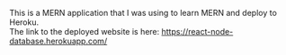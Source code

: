 This is a MERN application that I was using to learn MERN and deploy to Heroku.  
The link to the deployed website is here: https://react-node-database.herokuapp.com/
